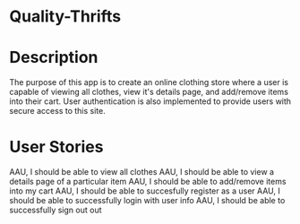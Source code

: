 # Quality-Thrifts

# Description

The purpose of this app is to create an online clothing store where a user is capable of viewing all clothes, view it's details page, and add/remove items into their cart. User authentication is also implemented to provide users with secure access to this site.

# User Stories

AAU, I should be able to view all clothes
AAU, I should be able to view a details page of a particular item
AAU, I should be able to add/remove items into my cart
AAU, I should be able to succesfully register as a user
AAU, I should be able to successfully login with user info
AAU, I should be able to successfully sign out out



